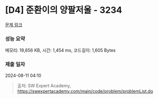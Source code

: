 # [D4] 준환이의 양팔저울 - 3234 

[문제 링크](https://swexpertacademy.com/main/code/problem/problemDetail.do?contestProbId=AWAe7XSKfUUDFAUw) 

### 성능 요약

메모리: 19,656 KB, 시간: 1,454 ms, 코드길이: 1,605 Bytes

### 제출 일자

2024-08-11 04:10



> 출처: SW Expert Academy, https://swexpertacademy.com/main/code/problem/problemList.do